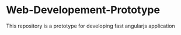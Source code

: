 # Web-Developement-Prototype
This repository is a prototype for developing fast angularjs application
